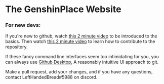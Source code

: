 <h1>The GenshinPlace Website</h1>

<h3>For new devs:</h3>

If you're new to github, watch <a href="https://www.youtube.com/watch?v=hwP7WQkmECE">this 2 minute video</a> to be introduced to the basics. Then watch <a href="youtube.com/watch?v=8lGpZkjnkt4">this 2 minute video</a> to learn how to contribute to the repository.

If these fancy command line interfaces seem too intimidating for you, you can always use <a href="https://desktop.github.com/">Github Desktop</a>, A reasonably intuitive UI approach to git.

Make a pull request, add your changes, and if you have any questions, contact LeftHandedBread#5988 on discord.